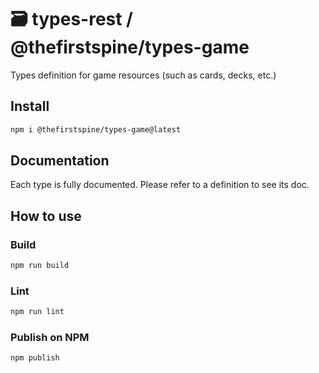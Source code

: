 # 🗃 types-rest / @thefirstspine/types-game

Types definition for game resources (such as cards, decks, etc.)

## Install

```bash
npm i @thefirstspine/types-game@latest
```

## Documentation

Each type is fully documented. Please refer to a definition to see its doc.

## How to use

### Build

```bash
npm run build
```

### Lint

```bash
npm run lint
```

### Publish on NPM

```bash
npm publish
```
